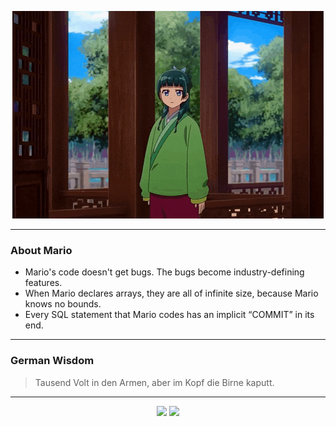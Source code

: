 <p align="center">
  <img src="assets/maomao.gif" />
</p>

---

### About Mario
- Mario's code doesn't get bugs. The bugs become industry-defining features.
- When Mario declares arrays, they are all of infinite size, because Mario knows no bounds.
- Every SQL statement that Mario codes has an implicit “COMMIT” in its end.

---

### German Wisdom
> Tausend Volt in den Armen, aber im Kopf die Birne kaputt.

---

<p align="center">
  <a>
    <img height="180em" src="https://github-readme-stats-eight-theta.vercel.app/api?username=Torfkopp&show_icons=true&theme=dark&include_all_commits=true&count_private=true"/>
  </a>
  <a href="https://github.com/Torfkopp?tab=repositories">
    <img height="180em" src="https://github-readme-stats-eight-theta.vercel.app/api/top-langs/?username=torfkopp&layout=compact&theme=dark&langs_count=8&hide=java"/>
  </a>
</p>
